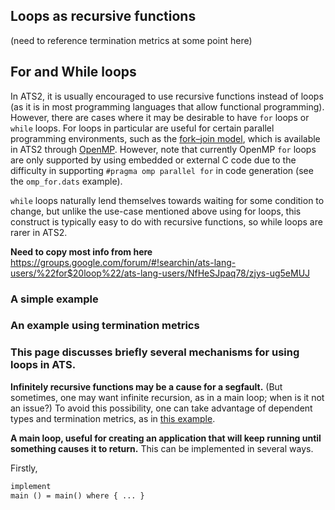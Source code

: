 ## Loops as recursive functions

(need to reference termination metrics at some point here)

## For and While loops
In ATS2, it is usually encouraged to use recursive functions instead of loops (as it is in most programming languages that allow functional programming). However, there are cases where it may be desirable to have `for` loops or `while` loops. For loops in particular are useful for certain parallel programming environments, such as the [fork–join model](http://en.wikipedia.org/wiki/Fork%E2%80%93join_model), which is available in ATS2 through [OpenMP](https://github.com/githwxi/ATS-Postiats-contrib/tree/master/contrib/OpenMP). However, note that currently OpenMP `for` loops are only supported by using embedded or external C code due to the difficulty in supporting `#pragma omp parallel for` in code generation (see the `omp_for.dats` example).

`while` loops naturally lend themselves towards waiting for some condition to change, but unlike the use-case mentioned above using for loops, this construct is typically easy to do with recursive functions, so while loops are rarer in ATS2.

**Need to copy most info from here**
https://groups.google.com/forum/#!searchin/ats-lang-users/%22for$20loop%22/ats-lang-users/NfHeSJpaq78/zjys-ug5eMUJ


### A simple example

### An example using termination metrics

### This page discusses briefly several mechanisms for using loops in ATS.

**Infinitely recursive functions may be a cause for a segfault.** 
(But sometimes, one may want infinite recursion, as in a main loop; when is it not an issue?)  To avoid this possibility, one can take advantage of dependent types and termination metrics, as in [this example](http://www.ats-lang.org/DOCUMENT/INTPROGINATS/HTML/x2439.html).



**A main loop, useful for creating an application that will keep running until something causes it to return.** This can be implemented in several ways.

Firstly, 

```ocaml
implement
main () = main() where { ... }
```
